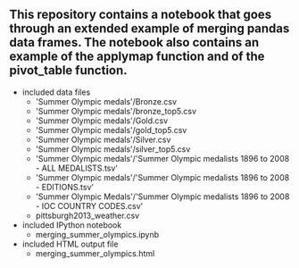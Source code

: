 ## This repository contains a notebook that goes through an extended example of merging pandas data frames. The notebook also contains an example of the applymap function and of the pivot_table function.  

* included data files 
  - 'Summer Olympic medals'/Bronze.csv 
  - 'Summer Olympic medals'/bronze_top5.csv 
  - 'Summer Olympic medals'/Gold.csv 
  - 'Summer Olympic medals'/gold_top5.csv 
  - 'Summer Olympic medals'/Silver.csv 
  - 'Summer Olympic medals'/silver_top5.csv 
  - 'Summer Olympic medals'/'Summer Olympic medalists 1896 to 2008 - ALL MEDALISTS.tsv' 
  - 'Summer Olympic medals'/'Summer Olympic medalists 1896 to 2008  - EDITIONS.tsv' 
  - 'Summer Olympic Medals'/'Summer Olympic medalists 1896 to 2008 - IOC COUNTRY CODES.csv' 
  - pittsburgh2013_weather.csv 
* included IPython notebook 
  - merging_summer_olympics.ipynb 
* included HTML output file 
  - merging_summer_olympics.html 

